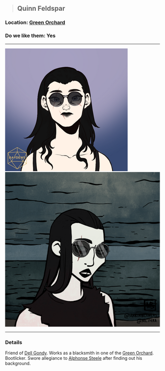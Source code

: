 >## Quinn Feldspar

### Location: [Green Orchard](Notes/Locations/Green%20Orchard.md)

### Do we like them: Yes

***

![quinn_human](../../../Templates/images/npc-quinn-feldspar.png "possibly marilyn manson")
![quinn_human](../../../Templates/images/npc-quinn-feldspar-2.png "side view")

***

### Details

Friend of [Dell Gondy](Dell%20Gondy.md). Works as a blacksmith in one of the [Green Orchard](../../Locations/Green%20Orchard.md#Outlying%20%Villages). Bootlicker. Swore allegiance to [Alphonse Steele](../PCs/Alphonse%20Steele.md) after finding out his background.